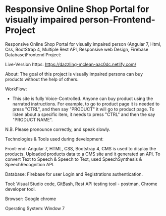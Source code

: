 # Responsive Online Shop Portal for visually impaired person-Frontend-Project

Responsive Online Shop Portal for visually impaired person (Angular 7, Html, Css, BootStrap 4, Multiple Rest API, Responsive web Design, Firebase Database)Frontend Project:

Live-Version https: https://dazzling-mclean-aac0dc.netlify.com/

About: The goal of this project is visually impaired persons can buy products without the help of others.

WorkFlow: 

- This site is fully Voice-Controlled. Anyone can buy product using the narrated instructions. For example, to go to product page it is needed to press "CTRL", and then say "PRODUCT" it will go to product page. To listen about a specific item, it needs to press "CTRL" and then the say "PRODUCT NAME". 

N.B. Please pronounce correctly, and speak slowly.

Technologies & Tools used during development:

Front-end: Angular 7, HTML, CSS, Bootstrap 4, CMS is used to display the products. Uploaded products data to a CMS site and it generated an API. To convert Text to Speech & Speech to Text, used SpeechSynthesis & SpeechRecognition API.

Database: Firebase for user Login and Registrations authentication.

Tool: Visual Studio code, GitBash, Rest API testing tool - postman, Chrome developer tool.

Browser: Google chrome

Operating System: Window 7
